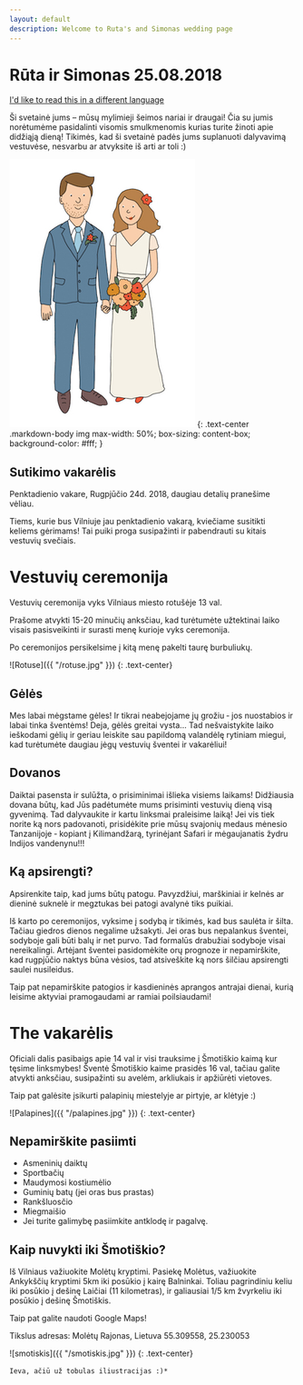 ```yaml
---
layout: default
description: Welcome to Ruta's and Simonas wedding page
---
```

# [](#header-1) Rūta ir Simonas 25.08.2018

[I'd like to read this in a different language](en)

Ši svetainė jums – mūsų mylimieji šeimos nariai ir draugai! Čia su jumis norėtumėme pasidalinti visomis smulkmenomis kurias turite žinoti apie didžiąją dieną! Tikimės, kad ši svetainė padės jums suplanuoti dalyvavimą vestuvėse, nesvarbu ar atvyksite iš arti ar toli :)

![Ruta & Simonas](/R&Small.jpg)
{: .text-center .markdown-body img max-width: 50%; box-sizing: content-box; background-color: #fff; }

## [](#header-1) Sutikimo vakarėlis

Penktadienio vakare, Rugpjūčio 24d. 2018, daugiau detalių pranešime vėliau.

Tiems, kurie bus Vilniuje jau penktadienio vakarą, kviečiame susitikti keliems gėrimams! Tai puiki proga susipažinti ir pabendrauti su kitais vestuvių svečiais.

# [](#header-1) Vestuvių ceremonija
Vestuvių ceremonija vyks Vilniaus miesto rotušėje 13 val.

Prašome atvykti 15-20 minučių anksčiau, kad turėtumėte užtektinai laiko visais pasisveikinti ir surasti menę kurioje vyks ceremonija.

Po ceremonijos persikelsime į kitą menę pakelti taurę burbuliukų.

![Rotuse]({{ "/rotuse.jpg" }})
{: .text-center}

## [](#header-1) Gėlės
Mes labai mėgstame gėles! Ir tikrai neabejojame jų grožiu ‑ jos nuostabios ir labai tinka šventėms! Deja, gėlės greitai vysta… Tad nešvaistykite laiko ieškodami gėlių ir geriau leiskite sau papildomą valandėlę rytiniam miegui, kad turėtumėte daugiau jėgų vestuvių šventei ir vakarėliui!

## [](#header-1) Dovanos
Daiktai pasensta ir sulūžta, o prisiminimai išlieka visiems laikams! Didžiausia dovana būtų, kad Jūs padėtumėte mums prisiminti vestuvių dieną visą gyvenimą. Tad dalyvaukite ir kartu linksmai praleisime laiką! Jei vis tiek norite ką nors padovanoti, prisidėkite prie mūsų svajonių medaus mėnesio Tanzanijoje ‑ kopiant į Kilimandžarą, tyrinėjant Safari ir mėgaujanatis žydru Indijos vandenynu!!!

## [](#header-1) Ką apsirengti?
Apsirenkite taip, kad jums būtų patogu. Pavyzdžiui, marškiniai ir kelnės ar dieninė suknelė ir megztukas bei patogi avalynė tiks puikiai.

Iš karto po ceremonijos, vyksime į sodybą ir tikimės, kad bus saulėta ir šilta. Tačiau giedros dienos negalime užsakyti. Jei oras bus nepalankus šventei, sodyboje gali būti balų ir net purvo. Tad formalūs drabužiai sodyboje visai nereikalingi. Artėjant šventei pasidomėkite orų prognoze ir nepamirškite, kad rugpjūčio naktys būna vėsios, tad atsiveškite ką nors šilčiau apsirengti saulei nusileidus.

Taip pat nepamirškite patogios ir kasdieninės aprangos antrajai dienai, kurią leisime aktyviai pramogaudami ar ramiai poilsiaudami!

# [](#header-1) The vakarėlis

Oficiali dalis pasibaigs apie 14 val ir visi trauksime į Šmotiškio kaimą kur tęsime linksmybes! Šventė Šmotiškio kaime prasidės 16 val, tačiau galite atvykti anksčiau, susipažinti su avelėm, arkliukais ir apžiūrėti vietoves.

Taip pat galėsite įsikurti palapinių miestelyje ar pirtyje, ar klėtyje :)

![Palapines]({{ "/palapines.jpg" }})
{: .text-center}

## [](#header-1) Nepamirškite pasiimti
* Asmeninių daiktų
* Sportbačių 
* Maudymosi kostiumėlio
* Guminių batų (jei oras bus prastas)
* Rankšluosčio
* Miegmaišio
* Jei turite galimybę pasiimkite antklodę ir pagalvę.

## [](#header-1) Kaip nuvykti iki Šmotiškio?

Iš Vilniaus važiuokite Molėtų kryptimi. Pasiekę Molėtus, važiuokite Ankykščių kryptimi 5km iki posūkio į kairę Balninkai. Toliau pagrindiniu keliu iki posūkio į dešinę Laičiai (11 kilometras), ir galiausiai 1/5 km žvyrkeliu iki posūkio į dešinę Šmotiškis.

Taip pat galite naudoti Google Maps!

Tikslus adresas:
Molėtų Rajonas, Lietuva
55.309558, 25.230053

![smotiskis]({{ "/smotiskis.jpg" }})
{: .text-center}

```
Ieva, ačiū už tobulas iliustracijas :)*
```
